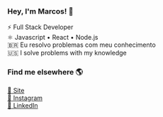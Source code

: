 <h3>Hey, I'm Marcos! 👋</h3>
⚡ Full Stack Developer <br/>
⚛ Javascript • React • Node.js <br/>
🇧🇷 Eu resolvo problemas com meu conhecimento <br/>
🇺🇸 I solve problems with my knowledge <br/>

<h3>Find me elsewhere 🌎 </h3>
<a href="https://www.marcosdev.me/" target="_blank">🚀 Site</a><br/>
<a href="https://www.instagram.com/imarcos.andre/" target="_blank">📸 Instagram</a><br/>
<a href="https://www.linkedin.com/in/iamdevmarcos/" target="_blank">💼 LinkedIn</a>
